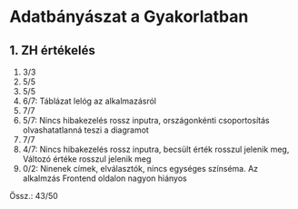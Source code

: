 # Adatbányászat a Gyakorlatban
## 1. ZH értékelés

1. 3/3
2. 5/5
3. 5/5
4. 6/7: Táblázat lelóg az alkalmazásról
5. 7/7
6. 5/7: Nincs hibakezelés rossz inputra, országonkénti csoportosítás olvashatatlanná teszi a diagramot
7. 7/7
8. 4/7: Nincs hibakezelés rossz inputra, becsült érték rosszul jelenik meg, Változó értéke rosszul jelenik meg
9. 0/2: Ninenek címek, elválasztók, nincs egységes színséma. Az alkalmzás Frontend oldalon nagyon hiányos

Össz.: 43/50